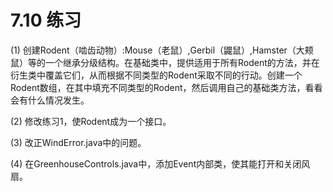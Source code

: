 # 7.10 练习

(1) 创建Rodent（啮齿动物）:Mouse（老鼠）,Gerbil（鼹鼠）,Hamster（大颊鼠）等的一个继承分级结构。在基础类中，提供适用于所有Rodent的方法，并在衍生类中覆盖它们，从而根据不同类型的Rodent采取不同的行动。创建一个Rodent数组，在其中填充不同类型的Rodent，然后调用自己的基础类方法，看看会有什么情况发生。

(2) 修改练习1，使Rodent成为一个接口。

(3) 改正WindError.java中的问题。

(4) 在GreenhouseControls.java中，添加Event内部类，使其能打开和关闭风扇。